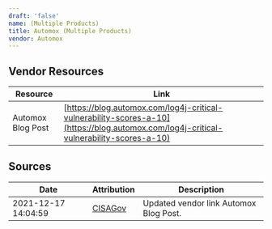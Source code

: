 ```yaml
---
draft: 'false'
name: (Multiple Products)
title: Automox (Multiple Products)
vendor: Automox
---
```


## Vendor Resources
| Resource | Link |
| --- | --- |
| Automox Blog Post | [https://blog.automox.com/log4j-critical-vulnerability-scores-a-10](https://blog.automox.com/log4j-critical-vulnerability-scores-a-10) |



## Sources
| Date | Attribution | Description |
| --- | --- | --- |
| 2021-12-17 14:04:59 | [CISAGov](https://raw.githubusercontent.com/cisagov/log4j-affected-db/develop/README.md) | Updated vendor link Automox Blog Post.  |
